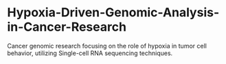 # Hypoxia-Driven-Genomic-Analysis-in-Cancer-Research
Cancer genomic research focusing on the role of hypoxia in tumor cell behavior, utilizing Single-cell RNA sequencing techniques.
